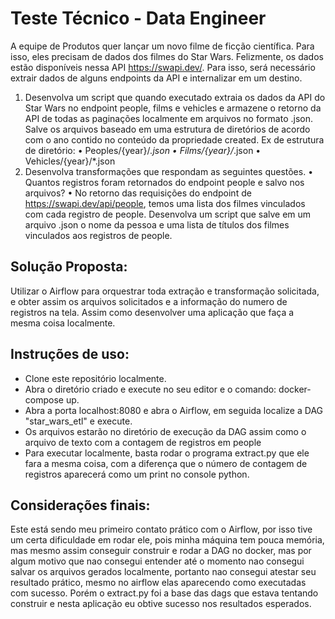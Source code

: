# Teste Técnico - Data Engineer
 A equipe de Produtos quer lançar um novo filme de ficção científica. Para isso, eles precisam de dados dos filmes do Star Wars. Felizmente, os dados estão disponíveis nessa API https://swapi.dev/. Para isso, será necessário extrair dados de alguns endpoints da API e internalizar em um destino. 
1. Desenvolva um script que quando executado extraia os dados da API do Star Wars no endpoint people, films e vehicles e armazene o retorno da API de todas as paginações localmente em arquivos no formato .json. Salve os arquivos baseado em uma estrutura de diretórios de acordo com o ano contido no conteúdo da propriedade created. 
Ex de estrutura de diretório:
•    Peoples/{year}/*.json
•    Films/{year}/*.json
•    Vehicles/{year}/*.json
2. Desenvolva transformações que respondam as seguintes questões. 
•    Quantos registros foram retornados do endpoint people e salvo nos arquivos?
• No retorno das requisições do endpoint de https://swapi.dev/api/people, temos uma lista dos filmes vinculados com cada registro de people. Desenvolva um script que salve em um arquivo .json o nome da pessoa e uma lista de títulos dos filmes vinculados aos registros de people.

## Solução Proposta:
Utilizar o Airflow para orquestrar toda extração e transformação solicitada, e obter assim os arquivos solicitados e a informação do numero de registros na tela. Assim como desenvolver uma aplicação que faça a mesma coisa localmente.
 
## Instruções de uso:

 - Clone este repositório localmente.
 - Abra o diretório criado e execute no seu editor e o comando: docker-compose up.
 - Abra a porta localhost:8080 e abra o Airflow, em seguida localize a DAG "star_wars_etl" e execute.
  - Os arquivos estarão no diretório de execução da DAG assim como o arquivo de texto com a contagem de registros em people
  - Para executar localmente, basta rodar o programa extract.py que ele fara a mesma coisa, com a diferença que o número de contagem de registros aparecerá como um print no console python.

## Considerações finais:

Este está sendo meu primeiro contato prático com o Airflow, por isso tive um certa dificuldade em rodar ele, pois minha máquina tem pouca memória, mas mesmo assim conseguir construir e rodar a DAG no docker, mas por algum motivo que nao consegui entender até o momento nao consegui salvar os arquivos gerados localmente, portanto nao consegui atestar seu resultado prático, mesmo no airflow elas aparecendo como executadas com sucesso. Porém o extract.py foi a base das dags que estava tentando construir e nesta aplicação eu obtive sucesso nos resultados esperados.

